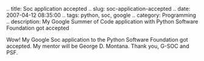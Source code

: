 .. title: Soc application accepted
.. slug: soc-application-accepted
.. date: 2007-04-12 08:35:00
.. tags: python, soc, google
.. category: Programming
.. description: My Google Summer of Code application with Python Software Foundation got accepted

Wow! My Google Soc application to the Python Software Foundation got accepted. My mentor will be George D. Montana. Thank you, G-SOC and PSF.
